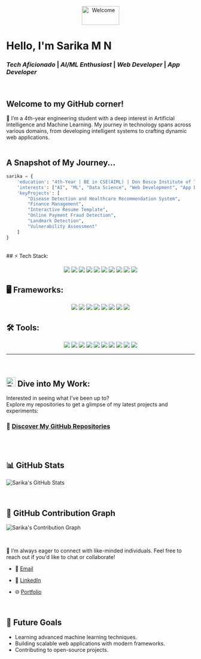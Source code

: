 <div align =center><img src="https://media.tenor.com/aCQAWmp5Jd8AAAAi/hello-wave.gif" alt="Welcome" style="width: 100px; height:50px"/>
</div>
<p style="align:center; font-family: Georgia, Arial, sans-serif; align-items:center"><h1> <strong> Hello, I'm Sarika M N </strong> </h1></p>

<div> <h3><strong> <i> Tech Aficionado </i> | <i> AI/ML Enthusiast </i> | <i> Web Developer </i> | <i> App Developer </i>  </strong> </h2></div>
<br>

## Welcome to my GitHub corner! 
🌱 I’m a 4th-year engineering student with a deep interest in Artificial Intelligence and Machine Learning. My journey in technology spans across various domains, from developing intelligent systems to crafting dynamic web applications.
<br>
<br>

## A Snapshot of My Journey...
```python
sarika = {
    'education': "4th-Year | BE in CSE(AIML) | Don Bosco Institute of Technology | CGPA: 9.15",
    'interests': ["AI", "ML", "Data Science", "Web Development", "App Development", "Cybersecurity"],
    'keyProjects': [
        "Disease Detection and Healthcare Recommendation System",
        "Finance Management",
        "Interactive Resume Template",
        "Online Payment Fraud Detection",
        "Landmark Detection",
        "Vulnerability Assessment"
    ]
}
```
<br>
  ## ⚡ Tech Stack:
<p align="center"> 
  <img src="https://img.shields.io/badge/C%20-%2300599C.svg?style=for-the-badge&logo=c&logoColor=white" /> 
  <img src="https://img.shields.io/badge/C++%20-%2300599C.svg?style=for-the-badge&logo=c%2B%2B&logoColor=white" /> 
  <img src="https://img.shields.io/badge/Java-%23007396.svg?style=for-the-badge&logo=java&logoColor=white" /> 
  <img src="https://img.shields.io/badge/Python-%2314354C.svg?style=for-the-badge&logo=python&logoColor=white" /> 
  <img src="https://img.shields.io/badge/HTML5-%23E34F26.svg?style=for-the-badge&logo=html5&logoColor=white" /> 
  <img src="https://img.shields.io/badge/CSS3-%231572B6.svg?style=for-the-badge&logo=css3&logoColor=white" /> 
  <img src="https://img.shields.io/badge/JavaScript-%23F7DF1E.svg?style=for-the-badge&logo=javascript&logoColor=black" /> 
  <img src="https://img.shields.io/badge/MySQL-%2300f.svg?style=for-the-badge&logo=mysql&logoColor=white" /> 
 <img src="https://img.shields.io/badge/Unix-%23D67F35.svg?style=for-the-badge&logo=unix&logoColor=white" />
 <img src="https://img.shields.io/badge/Oracle_SQL-%23F80000.svg?style=for-the-badge&logo=oracle&logoColor=white" />
</p>

## 🖥️ Frameworks:
<p align="center"> 
  <img src="https://img.shields.io/badge/Bootstrap-%23563D7C.svg?style=for-the-badge&logo=bootstrap&logoColor=white" />
  <img src="https://img.shields.io/badge/Angular-DD0031?style=for-the-badge&logo=angular&logoColor=white" /> 
  <img src="https://img.shields.io/badge/React-%2320232a.svg?style=for-the-badge&logo=react&logoColor=%2361DAFB" /> 
<img src="https://img.shields.io/badge/Node.js-%2343853D.svg?style=for-the-badge&logo=node.js&logoColor=white" />
  <img src="https://img.shields.io/badge/React_Native-%2320232a.svg?style=for-the-badge&logo=react&logoColor=%2361DAFB" />  
<img src="https://img.shields.io/badge/Expo-1C1E24?style=for-the-badge&logo=expo&logoColor=#D04A37" /> 
<img src="https://img.shields.io/badge/Django-%23092E20.svg?style=for-the-badge&logo=django&logoColor=white" /> 
  <img src="https://img.shields.io/badge/Flask-%23000.svg?style=for-the-badge&logo=flask&logoColor=white" /> 
</p>

## 🛠️ Tools:
<p align="center"> 
  <img src="https://img.shields.io/badge/Git-%23F05033.svg?style=for-the-badge&logo=git&logoColor=white" /> 
  <img src="https://img.shields.io/badge/GitHub-%23181717.svg?style=for-the-badge&logo=github&logoColor=white" /> 
  <img src="https://img.shields.io/badge/VSCode-%23007ACC.svg?style=for-the-badge&logo=visual-studio-code&logoColor=white" />
  <img src="https://img.shields.io/badge/Eclipse-2C2255?style=for-the-badge&logo=eclipse&logoColor=white" /> 
 <img src="https://img.shields.io/badge/Jupyter_Notebook-%23F37626.svg?style=for-the-badge&logo=jupyter&logoColor=white" />
  <img src="https://img.shields.io/badge/PyCharm-%23000000.svg?style=for-the-badge&logo=pycharm&logoColor=white" />
  <img src="https://img.shields.io/badge/Android_Studio-%233DDC84.svg?style=for-the-badge&logo=android-studio&logoColor=white" />
  <img src="https://img.shields.io/badge/Figma-%23F24E1E.svg?style=for-the-badge&logo=figma&logoColor=white" />
 <img src="https://img.shields.io/badge/Oracle_VirtualBox-%230078D6.svg?style=for-the-badge&logo=virtualbox&logoColor=white" />
  <img src="https://img.shields.io/badge/Kali_Linux-%23557C94.svg?style=for-the-badge&logo=kalilinux&logoColor=white" />
</p>

---

<br>

## <img src="https://cdn.pixabay.com/animation/2023/06/13/15/12/15-12-47-323_512.gif" alt="Explore" width="25" />  Dive into My Work:
Interested in seeing what I’ve been up to?
<br>
Explore my repositories to get a glimpse of my latest projects and experiments:
### 🔗 [Discover My GitHub Repositories](https://github.com/Sarika362?tab=repositories)

<br>



<br>

## 📊 GitHub Stats
![Sarika's GitHub Stats](https://github-readme-stats.vercel.app/api?username=Sarika362&show_icons=true&hide_title=true&count_private=true&hide=prs&theme=tokyonight)



<br>

## 🌟 GitHub Contribution Graph
![Sarika's Contribution Graph](https://github-readme-streak-stats.herokuapp.com/?user=Sarika362&theme=dark)



<br>

 💞 I’m always eager to connect with like-minded individuals. Feel free to reach out if you'd like to chat or collaborate!


* 📧 [Email](sarika.mn97@gmail.com)

* 💼 [LinkedIn](https://www.linkedin.com/in/sarika-m-n/)

* 🌐 [Portfolio](https://sarikamn-362.netlify.app/)

<br>



## 🎯 Future Goals
- Learning advanced machine learning techniques.
- Building scalable web applications with modern frameworks.
- Contributing to open-source projects.

